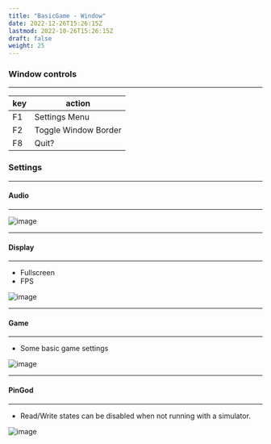 ```yaml
---
title: "BasicGame - Window"
date: 2022-12-26T15:26:15Z
lastmod: 2022-10-26T15:26:15Z
draft: false
weight: 25
---
```


### Window controls
---
| key  | action|
| ------------- | ------------- |
| F1  | Settings Menu |
| F2  | Toggle Window Border |
| F8  | Quit? |

### Settings

---
#### Audio
---

![image](../../images/basicgame-settings-audio.jpg)

---
#### Display
---

- Fullscreen
- FPS

![image](../../images/basicgame-settings-display.jpg)

---
#### Game
---

- Some basic game settings

![image](../../images/basicgame-settings-game.jpg)

---
#### PinGod
---

- Read/Write states can be disabled when not running with a simulator.

![image](../../images/basicgame-settings-pingod.jpg)
